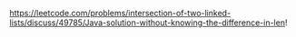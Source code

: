 https://leetcode.com/problems/intersection-of-two-linked-lists/discuss/49785/Java-solution-without-knowing-the-difference-in-len!